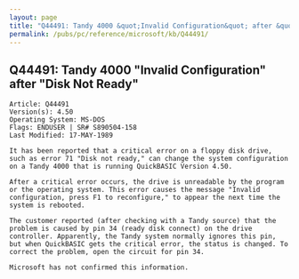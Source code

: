 ```yaml
---
layout: page
title: "Q44491: Tandy 4000 &quot;Invalid Configuration&quot; after &quot;Disk Not Ready&quot;"
permalink: /pubs/pc/reference/microsoft/kb/Q44491/
---
```


## Q44491: Tandy 4000 &quot;Invalid Configuration&quot; after &quot;Disk Not Ready&quot;

	Article: Q44491
	Version(s): 4.50
	Operating System: MS-DOS
	Flags: ENDUSER | SR# S890504-158
	Last Modified: 17-MAY-1989
	
	It has been reported that a critical error on a floppy disk drive,
	such as error 71 "Disk not ready," can change the system configuration
	on a Tandy 4000 that is running QuickBASIC Version 4.50.
	
	After a critical error occurs, the drive is unreadable by the program
	or the operating system. This error causes the message "Invalid
	configuration, press F1 to reconfigure," to appear the next time the
	system is rebooted.
	
	The customer reported (after checking with a Tandy source) that the
	problem is caused by pin 34 (ready disk connect) on the drive
	controller. Apparently, the Tandy system normally ignores this pin,
	but when QuickBASIC gets the critical error, the status is changed. To
	correct the problem, open the circuit for pin 34.
	
	Microsoft has not confirmed this information.
